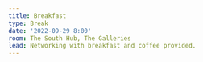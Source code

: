 ```yaml
---
title: Breakfast
type: Break
date: '2022-09-29 8:00'
room: The South Hub, The Galleries
lead: Networking with breakfast and coffee provided. 
---
```

